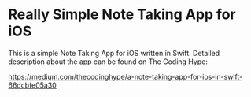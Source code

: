 # Really Simple Note Taking App for iOS

This is a simple Note Taking App for iOS written in Swift. Detailed description about the app can be found on The Coding Hype:

https://medium.com/thecodinghype/a-note-taking-app-for-ios-in-swift-66dcbfe05a30
